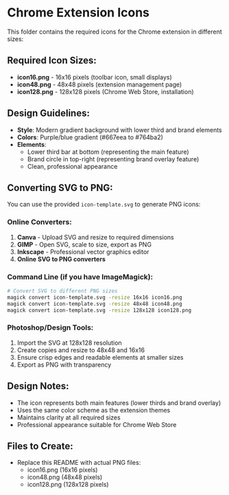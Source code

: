 # Chrome Extension Icons

This folder contains the required icons for the Chrome extension in different sizes:

## Required Icon Sizes:
- **icon16.png** - 16x16 pixels (toolbar icon, small displays)
- **icon48.png** - 48x48 pixels (extension management page)
- **icon128.png** - 128x128 pixels (Chrome Web Store, installation)

## Design Guidelines:
- **Style**: Modern gradient background with lower third and brand elements
- **Colors**: Purple/blue gradient (#667eea to #764ba2)
- **Elements**: 
  - Lower third bar at bottom (representing the main feature)
  - Brand circle in top-right (representing brand overlay feature)
  - Clean, professional appearance

## Converting SVG to PNG:
You can use the provided `icon-template.svg` to generate PNG icons:

### Online Converters:
1. **Canva** - Upload SVG and resize to required dimensions
2. **GIMP** - Open SVG, scale to size, export as PNG
3. **Inkscape** - Professional vector graphics editor
4. **Online SVG to PNG converters**

### Command Line (if you have ImageMagick):
```bash
# Convert SVG to different PNG sizes
magick convert icon-template.svg -resize 16x16 icon16.png
magick convert icon-template.svg -resize 48x48 icon48.png
magick convert icon-template.svg -resize 128x128 icon128.png
```

### Photoshop/Design Tools:
1. Import the SVG at 128x128 resolution
2. Create copies and resize to 48x48 and 16x16
3. Ensure crisp edges and readable elements at smaller sizes
4. Export as PNG with transparency

## Design Notes:
- The icon represents both main features (lower thirds and brand overlay)
- Uses the same color scheme as the extension themes
- Maintains clarity at all required sizes
- Professional appearance suitable for Chrome Web Store

## Files to Create:
- Replace this README with actual PNG files:
  - icon16.png (16x16 pixels)
  - icon48.png (48x48 pixels) 
  - icon128.png (128x128 pixels)
